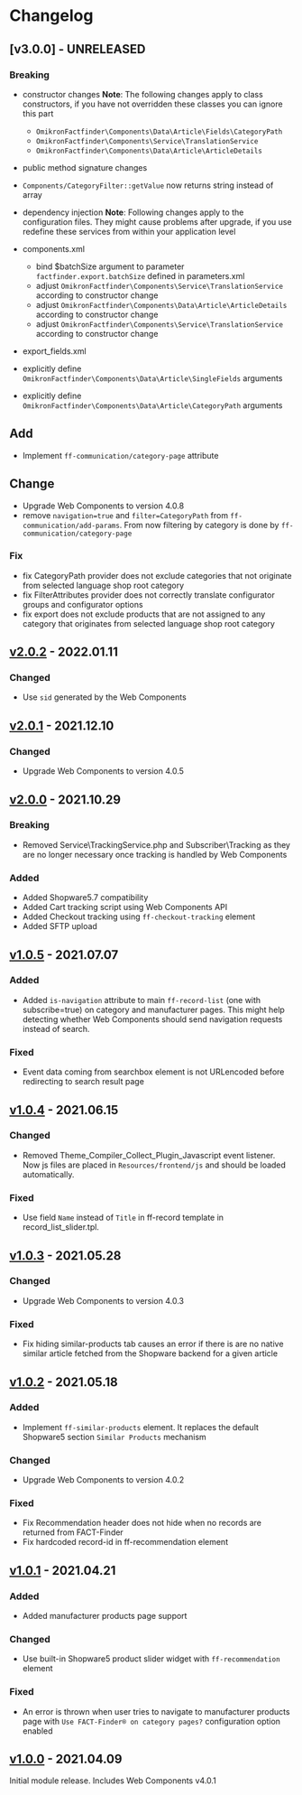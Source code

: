 # Changelog
## [v3.0.0] - UNRELEASED 
### Breaking
 - constructor changes
  **Note**: The following changes apply to class constructors, if you have not overridden these classes you can ignore this part
    - `OmikronFactfinder\Components\Data\Article\Fields\CategoryPath`
    - `OmikronFactfinder\Components\Service\TranslationService`
    - `OmikronFactfinder\Components\Data\Article\ArticleDetails`

- public method signature changes
 - `Components/CategoryFilter::getValue` now returns string instead of array 
 
 - dependency injection
 **Note**: Following changes apply to the configuration files. They might cause problems after upgrade, if you use redefine these services from within your application level  
 - components.xml
    - bind $batchSize argument to parameter `factfinder.export.batchSize` defined in parameters.xml
    - adjust `OmikronFactfinder\Components\Service\TranslationService` according to constructor change
    - adjust `OmikronFactfinder\Components\Data\Article\ArticleDetails` according to constructor change
    - adjust `OmikronFactfinder\Components\Service\TranslationService` according to constructor change
 - export_fields.xml
  - explicitly define `OmikronFactfinder\Components\Data\Article\SingleFields` arguments
  - explicitly define `OmikronFactfinder\Components\Data\Article\CategoryPath` arguments   

## Add
 - Implement `ff-communication/category-page` attribute
 
## Change
 - Upgrade Web Components to version 4.0.8
 - remove `navigation=true` and `filter=CategoryPath` from `ff-communication/add-params`. From now filtering by category is done by `ff-communication/category-page`

### Fix
 - fix CategoryPath provider does not exclude categories that not originate from selected language shop root category
 - fix FilterAttributes provider does not correctly translate configurator groups and configurator options
 - fix export does not exclude products that are not assigned to any category that originates from selected language shop root category
 
## [v2.0.2] - 2022.01.11
### Changed
- Use `sid` generated by the Web Components 

## [v2.0.1] - 2021.12.10
### Changed
- Upgrade Web Components to version 4.0.5

## [v2.0.0] - 2021.10.29
### Breaking
 - Removed Service\TrackingService.php and Subscriber\Tracking as they are no longer necessary once tracking is handled by Web Components

### Added
 - Added Shopware5.7 compatibility
 - Added Cart tracking script using Web Components API
 - Added Checkout tracking using `ff-checkout-tracking` element
 - Added SFTP upload

## [v1.0.5] - 2021.07.07
### Added
 - Added `is-navigation` attribute to main `ff-record-list` (one with subscribe=true) on category and manufacturer pages. This might help detecting whether Web Components should send navigation requests instead of search. 

### Fixed
- Event data coming from searchbox element is not URLencoded before redirecting to search result page

## [v1.0.4] - 2021.06.15
### Changed
 - Removed Theme_Compiler_Collect_Plugin_Javascript event listener. Now js files are placed in `Resources/frontend/js` and should be loaded automatically.

### Fixed
 - Use field `Name` instead of `Title` in ff-record template in record_list_slider.tpl.

## [v1.0.3] - 2021.05.28
### Changed
- Upgrade Web Components to version 4.0.3

### Fixed
 - Fix hiding similar-products tab causes an error if there is are no native similar article fetched from the Shopware backend for a given article 

## [v1.0.2] - 2021.05.18

### Added
- Implement `ff-similar-products` element. It replaces the default Shopware5 section `Similar Products` mechanism  

### Changed
- Upgrade Web Components to version 4.0.2

### Fixed
 - Fix Recommendation header does not hide when no records are returned from FACT-Finder
 - Fix hardcoded record-id in ff-recommendation element

## [v1.0.1] - 2021.04.21

### Added
- Added manufacturer products page support

### Changed
- Use built-in Shopware5 product slider widget with `ff-recommendation` element 

### Fixed
- An error is thrown when user tries to navigate to manufacturer products page with `Use FACT-Finder® on category pages?` configuration option enabled

## [v1.0.0] - 2021.04.09
Initial module release. Includes Web Components v4.0.1

[v2.0.2]: https://github.com/FACT-Finder-Web-Components/shopware5-plugin/releases/tag/v2.0.2
[v2.0.1]: https://github.com/FACT-Finder-Web-Components/shopware5-plugin/releases/tag/v2.0.1
[v2.0.0]: https://github.com/FACT-Finder-Web-Components/shopware5-plugin/releases/tag/v2.0.0
[v1.0.5]: https://github.com/FACT-Finder-Web-Components/shopware5-plugin/releases/tag/v1.0.5
[v1.0.4]: https://github.com/FACT-Finder-Web-Components/shopware5-plugin/releases/tag/v1.0.4
[v1.0.3]: https://github.com/FACT-Finder-Web-Components/shopware5-plugin/releases/tag/v1.0.3
[v1.0.2]: https://github.com/FACT-Finder-Web-Components/shopware5-plugin/releases/tag/v1.0.2
[v1.0.1]: https://github.com/FACT-Finder-Web-Components/shopware5-plugin/releases/tag/v1.0.1
[v1.0.0]: https://github.com/FACT-Finder-Web-Components/shopware5-plugin/releases/tag/v1.0.0
